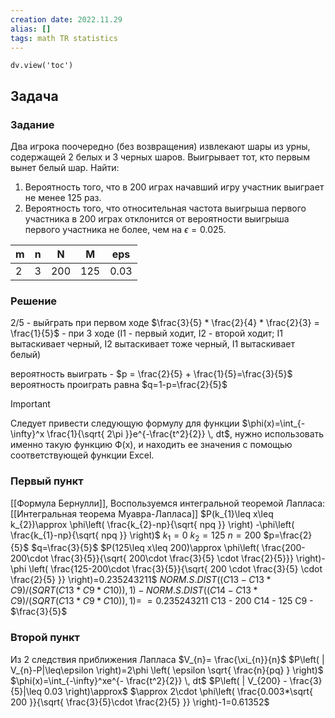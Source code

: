 ```yaml
---
creation date: 2022.11.29
alias: []
tags: math TR statistics 
---
```


```creation dateviewjs
dv.view('toc')
```


## Задача
### Задание
Два игрока поочередно (без возвращения) извлекают шары из урны, содержащей 2 белых и 3 черных шаров. Выигрывает тот, кто первым вынет белый шар. Найти:
1) Вероятность того, что в 200 играх начавший игру участник выиграет не менее 125 раз.
2) Вероятность того, что относительная частота выигрыша первого участника в 200 играх отклонится от вероятности выигрыша первого участника не более, чем на $\epsilon = 0.025$.

| m | n | N   | M   | eps  |
|---|---|-----|-----|------|
| 2 | 3 | 200 | 125 | 0.03 |

### Решение

2/5 -  выйграть при первом ходе
$\frac{3}{5} * \frac{2}{4} * \frac{2}{3} = \frac{1}{5}$ - при 3 ходе (I1 - первый ходит, I2 - второй ходит; I1 вытаскивает черный, I2 вытаскивает тоже черный, I1 вытаскивает белый)

вероятность выиграть - $p = \frac{2}{5} + \frac{1}{5}=\frac{3}{5}$
вероятность проиграть равна $q=1-p=\frac{2}{5}$

>[!Important]
>Следует привести следующую формулу для функции $\phi(x)=\int_{-\infty}^x \frac{1}{\sqrt{ 2\pi }}e^{-\frac{t^2}{2}} \, dt$, нужно использовать именно такую функцию Ф(х), и находить ее значения с помощью соответствующей функции Excel.

### Первый пункт
[[Формула Бернулли]], Воспользуемся интегральной теоремой Лапласа:
[[Интегральная теорема Муавра-Лапласа]]
$P(k_{1}\leq x\leq k_{2})\approx \phi\left( \frac{k_{2}-np}{\sqrt{ npq }} \right) -\phi\left( \frac{k_{1}-np}{\sqrt{ npq }} \right)$
$k_{1}=0$
$k_{2}=125$
$n=200$
$p=\frac{2}{5}$
$q=\frac{3}{5}$
$P(125\leq x\leq 200)\approx \phi\left( \frac{200-200\cdot \frac{3}{5}}{\sqrt{ 200\cdot \frac{3}{5} \cdot \frac{2}{5}}} \right)-\phi \left( \frac{125-200\cdot \frac{3}{5}}{\sqrt{ 200 \cdot \frac{3}{5} \cdot \frac{2}{5} }} \right)=0.235243211$
$NORM.S.DIST((C13-C13*C9)/(SQRT(C13*C9*C10)),1)  - NORM.S.DIST((C14-C13*C9)/(SQRT(C13*C9*C10)),1)=$
$= 0.235243211$
C13 - 200
C14 - 125
C9 - $\frac{3}{5}$

### Второй пункт
Из 2 следствия приближения Лапласа
$V_{n}= \frac{\xi_{n}}{n}$
$P\left( | V_{n}-P|\leq\epsilon \right)=2\phi \left( \epsilon \sqrt{ \frac{n}{pq} } \right)$
$\phi(x)=\int_{-\infty}^xe^{- \frac{t^2}{2}} \, dt$
$P\left( | V_{200} - \frac{3}{5}|\leq 0.03 \right)\approx$
$\approx 2\cdot \phi\left( \frac{0.003*\sqrt{ 200 }}{\sqrt{ \frac{3}{5}\cdot \frac{2}{5} }} \right)-1=0.61352$
